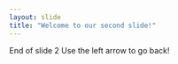 ```yaml
---
layout: slide
title: "Welcome to our second slide!"
---
```

End of slide 2
Use the left arrow to go back!
